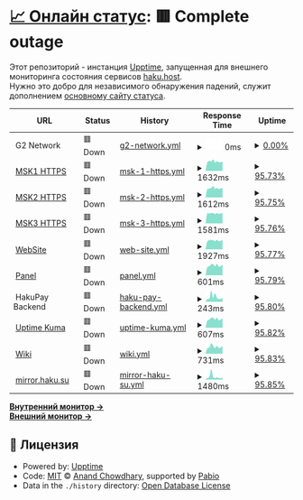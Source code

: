 # [📈 Онлайн статус](https://haku-host.github.io/side-monitor/): <!--live status--> **🟥 Complete outage**

Этот репозиторий - инстанция [Upptime](https://github.com/upptime/upptime), запущенная для внешнего мониторинга состояния сервисов [haku.host](https://haku.host/).  
Нужно это добро для независимого обнаружения падений, служит дополнением [основному сайту статуса](https://status.haku.host/).

<!--start: status pages-->
<!-- This summary is generated by Upptime (https://github.com/upptime/upptime) -->
<!-- Do not edit this manually, your changes will be overwritten -->
<!-- prettier-ignore -->
| URL | Status | History | Response Time | Uptime |
| --- | ------ | ------- | ------------- | ------ |
| <img alt="" src="https://icons.duckduckgo.com/ip3/null.ico" height="13"> G2 Network | 🟥 Down | [g2-network.yml](https://github.com/haku-host/side-monitor/commits/HEAD/history/g2-network.yml) | <details><summary><img alt="Response time graph" src="./graphs/g2-network/response-time-week.png" height="20"> 0ms</summary><br><a href="https://haku-host.github.io/side-monitor/history/g2-network"><img alt="Response time 1274" src="https://img.shields.io/endpoint?url=https%3A%2F%2Fraw.githubusercontent.com%2Fhaku-host%2Fside-monitor%2FHEAD%2Fapi%2Fg2-network%2Fresponse-time.json"></a><br><a href="https://haku-host.github.io/side-monitor/history/g2-network"><img alt="24-hour response time 0" src="https://img.shields.io/endpoint?url=https%3A%2F%2Fraw.githubusercontent.com%2Fhaku-host%2Fside-monitor%2FHEAD%2Fapi%2Fg2-network%2Fresponse-time-day.json"></a><br><a href="https://haku-host.github.io/side-monitor/history/g2-network"><img alt="7-day response time 0" src="https://img.shields.io/endpoint?url=https%3A%2F%2Fraw.githubusercontent.com%2Fhaku-host%2Fside-monitor%2FHEAD%2Fapi%2Fg2-network%2Fresponse-time-week.json"></a><br><a href="https://haku-host.github.io/side-monitor/history/g2-network"><img alt="30-day response time 0" src="https://img.shields.io/endpoint?url=https%3A%2F%2Fraw.githubusercontent.com%2Fhaku-host%2Fside-monitor%2FHEAD%2Fapi%2Fg2-network%2Fresponse-time-month.json"></a><br><a href="https://haku-host.github.io/side-monitor/history/g2-network"><img alt="1-year response time 1274" src="https://img.shields.io/endpoint?url=https%3A%2F%2Fraw.githubusercontent.com%2Fhaku-host%2Fside-monitor%2FHEAD%2Fapi%2Fg2-network%2Fresponse-time-year.json"></a></details> | <details><summary><a href="https://haku-host.github.io/side-monitor/history/g2-network">0.00%</a></summary><a href="https://haku-host.github.io/side-monitor/history/g2-network"><img alt="All-time uptime 10.09%" src="https://img.shields.io/endpoint?url=https%3A%2F%2Fraw.githubusercontent.com%2Fhaku-host%2Fside-monitor%2FHEAD%2Fapi%2Fg2-network%2Fuptime.json"></a><br><a href="https://haku-host.github.io/side-monitor/history/g2-network"><img alt="24-hour uptime 0.00%" src="https://img.shields.io/endpoint?url=https%3A%2F%2Fraw.githubusercontent.com%2Fhaku-host%2Fside-monitor%2FHEAD%2Fapi%2Fg2-network%2Fuptime-day.json"></a><br><a href="https://haku-host.github.io/side-monitor/history/g2-network"><img alt="7-day uptime 0.00%" src="https://img.shields.io/endpoint?url=https%3A%2F%2Fraw.githubusercontent.com%2Fhaku-host%2Fside-monitor%2FHEAD%2Fapi%2Fg2-network%2Fuptime-week.json"></a><br><a href="https://haku-host.github.io/side-monitor/history/g2-network"><img alt="30-day uptime 0.00%" src="https://img.shields.io/endpoint?url=https%3A%2F%2Fraw.githubusercontent.com%2Fhaku-host%2Fside-monitor%2FHEAD%2Fapi%2Fg2-network%2Fuptime-month.json"></a><br><a href="https://haku-host.github.io/side-monitor/history/g2-network"><img alt="1-year uptime 10.09%" src="https://img.shields.io/endpoint?url=https%3A%2F%2Fraw.githubusercontent.com%2Fhaku-host%2Fside-monitor%2FHEAD%2Fapi%2Fg2-network%2Fuptime-year.json"></a></details>
| <img alt="" src="https://icons.duckduckgo.com/ip3/msk1.haku.host.ico" height="13"> [MSK1 HTTPS](https://msk1.haku.host) | 🟥 Down | [msk-1-https.yml](https://github.com/haku-host/side-monitor/commits/HEAD/history/msk-1-https.yml) | <details><summary><img alt="Response time graph" src="./graphs/msk-1-https/response-time-week.png" height="20"> 1632ms</summary><br><a href="https://haku-host.github.io/side-monitor/history/msk-1-https"><img alt="Response time 1652" src="https://img.shields.io/endpoint?url=https%3A%2F%2Fraw.githubusercontent.com%2Fhaku-host%2Fside-monitor%2FHEAD%2Fapi%2Fmsk-1-https%2Fresponse-time.json"></a><br><a href="https://haku-host.github.io/side-monitor/history/msk-1-https"><img alt="24-hour response time 1644" src="https://img.shields.io/endpoint?url=https%3A%2F%2Fraw.githubusercontent.com%2Fhaku-host%2Fside-monitor%2FHEAD%2Fapi%2Fmsk-1-https%2Fresponse-time-day.json"></a><br><a href="https://haku-host.github.io/side-monitor/history/msk-1-https"><img alt="7-day response time 1632" src="https://img.shields.io/endpoint?url=https%3A%2F%2Fraw.githubusercontent.com%2Fhaku-host%2Fside-monitor%2FHEAD%2Fapi%2Fmsk-1-https%2Fresponse-time-week.json"></a><br><a href="https://haku-host.github.io/side-monitor/history/msk-1-https"><img alt="30-day response time 1611" src="https://img.shields.io/endpoint?url=https%3A%2F%2Fraw.githubusercontent.com%2Fhaku-host%2Fside-monitor%2FHEAD%2Fapi%2Fmsk-1-https%2Fresponse-time-month.json"></a><br><a href="https://haku-host.github.io/side-monitor/history/msk-1-https"><img alt="1-year response time 1652" src="https://img.shields.io/endpoint?url=https%3A%2F%2Fraw.githubusercontent.com%2Fhaku-host%2Fside-monitor%2FHEAD%2Fapi%2Fmsk-1-https%2Fresponse-time-year.json"></a></details> | <details><summary><a href="https://haku-host.github.io/side-monitor/history/msk-1-https">95.73%</a></summary><a href="https://haku-host.github.io/side-monitor/history/msk-1-https"><img alt="All-time uptime 98.62%" src="https://img.shields.io/endpoint?url=https%3A%2F%2Fraw.githubusercontent.com%2Fhaku-host%2Fside-monitor%2FHEAD%2Fapi%2Fmsk-1-https%2Fuptime.json"></a><br><a href="https://haku-host.github.io/side-monitor/history/msk-1-https"><img alt="24-hour uptime 99.69%" src="https://img.shields.io/endpoint?url=https%3A%2F%2Fraw.githubusercontent.com%2Fhaku-host%2Fside-monitor%2FHEAD%2Fapi%2Fmsk-1-https%2Fuptime-day.json"></a><br><a href="https://haku-host.github.io/side-monitor/history/msk-1-https"><img alt="7-day uptime 95.73%" src="https://img.shields.io/endpoint?url=https%3A%2F%2Fraw.githubusercontent.com%2Fhaku-host%2Fside-monitor%2FHEAD%2Fapi%2Fmsk-1-https%2Fuptime-week.json"></a><br><a href="https://haku-host.github.io/side-monitor/history/msk-1-https"><img alt="30-day uptime 98.78%" src="https://img.shields.io/endpoint?url=https%3A%2F%2Fraw.githubusercontent.com%2Fhaku-host%2Fside-monitor%2FHEAD%2Fapi%2Fmsk-1-https%2Fuptime-month.json"></a><br><a href="https://haku-host.github.io/side-monitor/history/msk-1-https"><img alt="1-year uptime 98.62%" src="https://img.shields.io/endpoint?url=https%3A%2F%2Fraw.githubusercontent.com%2Fhaku-host%2Fside-monitor%2FHEAD%2Fapi%2Fmsk-1-https%2Fuptime-year.json"></a></details>
| <img alt="" src="https://icons.duckduckgo.com/ip3/msk2.haku.host.ico" height="13"> [MSK2 HTTPS](https://msk2.haku.host) | 🟥 Down | [msk-2-https.yml](https://github.com/haku-host/side-monitor/commits/HEAD/history/msk-2-https.yml) | <details><summary><img alt="Response time graph" src="./graphs/msk-2-https/response-time-week.png" height="20"> 1612ms</summary><br><a href="https://haku-host.github.io/side-monitor/history/msk-2-https"><img alt="Response time 1615" src="https://img.shields.io/endpoint?url=https%3A%2F%2Fraw.githubusercontent.com%2Fhaku-host%2Fside-monitor%2FHEAD%2Fapi%2Fmsk-2-https%2Fresponse-time.json"></a><br><a href="https://haku-host.github.io/side-monitor/history/msk-2-https"><img alt="24-hour response time 1687" src="https://img.shields.io/endpoint?url=https%3A%2F%2Fraw.githubusercontent.com%2Fhaku-host%2Fside-monitor%2FHEAD%2Fapi%2Fmsk-2-https%2Fresponse-time-day.json"></a><br><a href="https://haku-host.github.io/side-monitor/history/msk-2-https"><img alt="7-day response time 1612" src="https://img.shields.io/endpoint?url=https%3A%2F%2Fraw.githubusercontent.com%2Fhaku-host%2Fside-monitor%2FHEAD%2Fapi%2Fmsk-2-https%2Fresponse-time-week.json"></a><br><a href="https://haku-host.github.io/side-monitor/history/msk-2-https"><img alt="30-day response time 1578" src="https://img.shields.io/endpoint?url=https%3A%2F%2Fraw.githubusercontent.com%2Fhaku-host%2Fside-monitor%2FHEAD%2Fapi%2Fmsk-2-https%2Fresponse-time-month.json"></a><br><a href="https://haku-host.github.io/side-monitor/history/msk-2-https"><img alt="1-year response time 1615" src="https://img.shields.io/endpoint?url=https%3A%2F%2Fraw.githubusercontent.com%2Fhaku-host%2Fside-monitor%2FHEAD%2Fapi%2Fmsk-2-https%2Fresponse-time-year.json"></a></details> | <details><summary><a href="https://haku-host.github.io/side-monitor/history/msk-2-https">95.75%</a></summary><a href="https://haku-host.github.io/side-monitor/history/msk-2-https"><img alt="All-time uptime 97.13%" src="https://img.shields.io/endpoint?url=https%3A%2F%2Fraw.githubusercontent.com%2Fhaku-host%2Fside-monitor%2FHEAD%2Fapi%2Fmsk-2-https%2Fuptime.json"></a><br><a href="https://haku-host.github.io/side-monitor/history/msk-2-https"><img alt="24-hour uptime 99.73%" src="https://img.shields.io/endpoint?url=https%3A%2F%2Fraw.githubusercontent.com%2Fhaku-host%2Fside-monitor%2FHEAD%2Fapi%2Fmsk-2-https%2Fuptime-day.json"></a><br><a href="https://haku-host.github.io/side-monitor/history/msk-2-https"><img alt="7-day uptime 95.75%" src="https://img.shields.io/endpoint?url=https%3A%2F%2Fraw.githubusercontent.com%2Fhaku-host%2Fside-monitor%2FHEAD%2Fapi%2Fmsk-2-https%2Fuptime-week.json"></a><br><a href="https://haku-host.github.io/side-monitor/history/msk-2-https"><img alt="30-day uptime 94.82%" src="https://img.shields.io/endpoint?url=https%3A%2F%2Fraw.githubusercontent.com%2Fhaku-host%2Fside-monitor%2FHEAD%2Fapi%2Fmsk-2-https%2Fuptime-month.json"></a><br><a href="https://haku-host.github.io/side-monitor/history/msk-2-https"><img alt="1-year uptime 97.13%" src="https://img.shields.io/endpoint?url=https%3A%2F%2Fraw.githubusercontent.com%2Fhaku-host%2Fside-monitor%2FHEAD%2Fapi%2Fmsk-2-https%2Fuptime-year.json"></a></details>
| <img alt="" src="https://icons.duckduckgo.com/ip3/msk3.haku.host.ico" height="13"> [MSK3 HTTPS](https://msk3.haku.host) | 🟥 Down | [msk-3-https.yml](https://github.com/haku-host/side-monitor/commits/HEAD/history/msk-3-https.yml) | <details><summary><img alt="Response time graph" src="./graphs/msk-3-https/response-time-week.png" height="20"> 1581ms</summary><br><a href="https://haku-host.github.io/side-monitor/history/msk-3-https"><img alt="Response time 1607" src="https://img.shields.io/endpoint?url=https%3A%2F%2Fraw.githubusercontent.com%2Fhaku-host%2Fside-monitor%2FHEAD%2Fapi%2Fmsk-3-https%2Fresponse-time.json"></a><br><a href="https://haku-host.github.io/side-monitor/history/msk-3-https"><img alt="24-hour response time 1675" src="https://img.shields.io/endpoint?url=https%3A%2F%2Fraw.githubusercontent.com%2Fhaku-host%2Fside-monitor%2FHEAD%2Fapi%2Fmsk-3-https%2Fresponse-time-day.json"></a><br><a href="https://haku-host.github.io/side-monitor/history/msk-3-https"><img alt="7-day response time 1581" src="https://img.shields.io/endpoint?url=https%3A%2F%2Fraw.githubusercontent.com%2Fhaku-host%2Fside-monitor%2FHEAD%2Fapi%2Fmsk-3-https%2Fresponse-time-week.json"></a><br><a href="https://haku-host.github.io/side-monitor/history/msk-3-https"><img alt="30-day response time 1557" src="https://img.shields.io/endpoint?url=https%3A%2F%2Fraw.githubusercontent.com%2Fhaku-host%2Fside-monitor%2FHEAD%2Fapi%2Fmsk-3-https%2Fresponse-time-month.json"></a><br><a href="https://haku-host.github.io/side-monitor/history/msk-3-https"><img alt="1-year response time 1607" src="https://img.shields.io/endpoint?url=https%3A%2F%2Fraw.githubusercontent.com%2Fhaku-host%2Fside-monitor%2FHEAD%2Fapi%2Fmsk-3-https%2Fresponse-time-year.json"></a></details> | <details><summary><a href="https://haku-host.github.io/side-monitor/history/msk-3-https">95.76%</a></summary><a href="https://haku-host.github.io/side-monitor/history/msk-3-https"><img alt="All-time uptime 98.77%" src="https://img.shields.io/endpoint?url=https%3A%2F%2Fraw.githubusercontent.com%2Fhaku-host%2Fside-monitor%2FHEAD%2Fapi%2Fmsk-3-https%2Fuptime.json"></a><br><a href="https://haku-host.github.io/side-monitor/history/msk-3-https"><img alt="24-hour uptime 99.77%" src="https://img.shields.io/endpoint?url=https%3A%2F%2Fraw.githubusercontent.com%2Fhaku-host%2Fside-monitor%2FHEAD%2Fapi%2Fmsk-3-https%2Fuptime-day.json"></a><br><a href="https://haku-host.github.io/side-monitor/history/msk-3-https"><img alt="7-day uptime 95.76%" src="https://img.shields.io/endpoint?url=https%3A%2F%2Fraw.githubusercontent.com%2Fhaku-host%2Fside-monitor%2FHEAD%2Fapi%2Fmsk-3-https%2Fuptime-week.json"></a><br><a href="https://haku-host.github.io/side-monitor/history/msk-3-https"><img alt="30-day uptime 98.76%" src="https://img.shields.io/endpoint?url=https%3A%2F%2Fraw.githubusercontent.com%2Fhaku-host%2Fside-monitor%2FHEAD%2Fapi%2Fmsk-3-https%2Fuptime-month.json"></a><br><a href="https://haku-host.github.io/side-monitor/history/msk-3-https"><img alt="1-year uptime 98.77%" src="https://img.shields.io/endpoint?url=https%3A%2F%2Fraw.githubusercontent.com%2Fhaku-host%2Fside-monitor%2FHEAD%2Fapi%2Fmsk-3-https%2Fuptime-year.json"></a></details>
| <img alt="" src="https://icons.duckduckgo.com/ip3/haku.host.ico" height="13"> [WebSite](https://haku.host) | 🟥 Down | [web-site.yml](https://github.com/haku-host/side-monitor/commits/HEAD/history/web-site.yml) | <details><summary><img alt="Response time graph" src="./graphs/web-site/response-time-week.png" height="20"> 1927ms</summary><br><a href="https://haku-host.github.io/side-monitor/history/web-site"><img alt="Response time 1898" src="https://img.shields.io/endpoint?url=https%3A%2F%2Fraw.githubusercontent.com%2Fhaku-host%2Fside-monitor%2FHEAD%2Fapi%2Fweb-site%2Fresponse-time.json"></a><br><a href="https://haku-host.github.io/side-monitor/history/web-site"><img alt="24-hour response time 2058" src="https://img.shields.io/endpoint?url=https%3A%2F%2Fraw.githubusercontent.com%2Fhaku-host%2Fside-monitor%2FHEAD%2Fapi%2Fweb-site%2Fresponse-time-day.json"></a><br><a href="https://haku-host.github.io/side-monitor/history/web-site"><img alt="7-day response time 1927" src="https://img.shields.io/endpoint?url=https%3A%2F%2Fraw.githubusercontent.com%2Fhaku-host%2Fside-monitor%2FHEAD%2Fapi%2Fweb-site%2Fresponse-time-week.json"></a><br><a href="https://haku-host.github.io/side-monitor/history/web-site"><img alt="30-day response time 1898" src="https://img.shields.io/endpoint?url=https%3A%2F%2Fraw.githubusercontent.com%2Fhaku-host%2Fside-monitor%2FHEAD%2Fapi%2Fweb-site%2Fresponse-time-month.json"></a><br><a href="https://haku-host.github.io/side-monitor/history/web-site"><img alt="1-year response time 1898" src="https://img.shields.io/endpoint?url=https%3A%2F%2Fraw.githubusercontent.com%2Fhaku-host%2Fside-monitor%2FHEAD%2Fapi%2Fweb-site%2Fresponse-time-year.json"></a></details> | <details><summary><a href="https://haku-host.github.io/side-monitor/history/web-site">95.77%</a></summary><a href="https://haku-host.github.io/side-monitor/history/web-site"><img alt="All-time uptime 98.53%" src="https://img.shields.io/endpoint?url=https%3A%2F%2Fraw.githubusercontent.com%2Fhaku-host%2Fside-monitor%2FHEAD%2Fapi%2Fweb-site%2Fuptime.json"></a><br><a href="https://haku-host.github.io/side-monitor/history/web-site"><img alt="24-hour uptime 99.80%" src="https://img.shields.io/endpoint?url=https%3A%2F%2Fraw.githubusercontent.com%2Fhaku-host%2Fside-monitor%2FHEAD%2Fapi%2Fweb-site%2Fuptime-day.json"></a><br><a href="https://haku-host.github.io/side-monitor/history/web-site"><img alt="7-day uptime 95.77%" src="https://img.shields.io/endpoint?url=https%3A%2F%2Fraw.githubusercontent.com%2Fhaku-host%2Fside-monitor%2FHEAD%2Fapi%2Fweb-site%2Fuptime-week.json"></a><br><a href="https://haku-host.github.io/side-monitor/history/web-site"><img alt="30-day uptime 98.50%" src="https://img.shields.io/endpoint?url=https%3A%2F%2Fraw.githubusercontent.com%2Fhaku-host%2Fside-monitor%2FHEAD%2Fapi%2Fweb-site%2Fuptime-month.json"></a><br><a href="https://haku-host.github.io/side-monitor/history/web-site"><img alt="1-year uptime 98.53%" src="https://img.shields.io/endpoint?url=https%3A%2F%2Fraw.githubusercontent.com%2Fhaku-host%2Fside-monitor%2FHEAD%2Fapi%2Fweb-site%2Fuptime-year.json"></a></details>
| <img alt="" src="https://icons.duckduckgo.com/ip3/my.haku.host.ico" height="13"> [Panel](https://my.haku.host) | 🟥 Down | [panel.yml](https://github.com/haku-host/side-monitor/commits/HEAD/history/panel.yml) | <details><summary><img alt="Response time graph" src="./graphs/panel/response-time-week.png" height="20"> 601ms</summary><br><a href="https://haku-host.github.io/side-monitor/history/panel"><img alt="Response time 579" src="https://img.shields.io/endpoint?url=https%3A%2F%2Fraw.githubusercontent.com%2Fhaku-host%2Fside-monitor%2FHEAD%2Fapi%2Fpanel%2Fresponse-time.json"></a><br><a href="https://haku-host.github.io/side-monitor/history/panel"><img alt="24-hour response time 670" src="https://img.shields.io/endpoint?url=https%3A%2F%2Fraw.githubusercontent.com%2Fhaku-host%2Fside-monitor%2FHEAD%2Fapi%2Fpanel%2Fresponse-time-day.json"></a><br><a href="https://haku-host.github.io/side-monitor/history/panel"><img alt="7-day response time 601" src="https://img.shields.io/endpoint?url=https%3A%2F%2Fraw.githubusercontent.com%2Fhaku-host%2Fside-monitor%2FHEAD%2Fapi%2Fpanel%2Fresponse-time-week.json"></a><br><a href="https://haku-host.github.io/side-monitor/history/panel"><img alt="30-day response time 587" src="https://img.shields.io/endpoint?url=https%3A%2F%2Fraw.githubusercontent.com%2Fhaku-host%2Fside-monitor%2FHEAD%2Fapi%2Fpanel%2Fresponse-time-month.json"></a><br><a href="https://haku-host.github.io/side-monitor/history/panel"><img alt="1-year response time 579" src="https://img.shields.io/endpoint?url=https%3A%2F%2Fraw.githubusercontent.com%2Fhaku-host%2Fside-monitor%2FHEAD%2Fapi%2Fpanel%2Fresponse-time-year.json"></a></details> | <details><summary><a href="https://haku-host.github.io/side-monitor/history/panel">95.79%</a></summary><a href="https://haku-host.github.io/side-monitor/history/panel"><img alt="All-time uptime 98.54%" src="https://img.shields.io/endpoint?url=https%3A%2F%2Fraw.githubusercontent.com%2Fhaku-host%2Fside-monitor%2FHEAD%2Fapi%2Fpanel%2Fuptime.json"></a><br><a href="https://haku-host.github.io/side-monitor/history/panel"><img alt="24-hour uptime 99.84%" src="https://img.shields.io/endpoint?url=https%3A%2F%2Fraw.githubusercontent.com%2Fhaku-host%2Fside-monitor%2FHEAD%2Fapi%2Fpanel%2Fuptime-day.json"></a><br><a href="https://haku-host.github.io/side-monitor/history/panel"><img alt="7-day uptime 95.79%" src="https://img.shields.io/endpoint?url=https%3A%2F%2Fraw.githubusercontent.com%2Fhaku-host%2Fside-monitor%2FHEAD%2Fapi%2Fpanel%2Fuptime-week.json"></a><br><a href="https://haku-host.github.io/side-monitor/history/panel"><img alt="30-day uptime 98.50%" src="https://img.shields.io/endpoint?url=https%3A%2F%2Fraw.githubusercontent.com%2Fhaku-host%2Fside-monitor%2FHEAD%2Fapi%2Fpanel%2Fuptime-month.json"></a><br><a href="https://haku-host.github.io/side-monitor/history/panel"><img alt="1-year uptime 98.54%" src="https://img.shields.io/endpoint?url=https%3A%2F%2Fraw.githubusercontent.com%2Fhaku-host%2Fside-monitor%2FHEAD%2Fapi%2Fpanel%2Fuptime-year.json"></a></details>
| <img alt="" src="https://icons.duckduckgo.com/ip3/null.ico" height="13"> HakuPay Backend | 🟥 Down | [haku-pay-backend.yml](https://github.com/haku-host/side-monitor/commits/HEAD/history/haku-pay-backend.yml) | <details><summary><img alt="Response time graph" src="./graphs/haku-pay-backend/response-time-week.png" height="20"> 243ms</summary><br><a href="https://haku-host.github.io/side-monitor/history/haku-pay-backend"><img alt="Response time 218" src="https://img.shields.io/endpoint?url=https%3A%2F%2Fraw.githubusercontent.com%2Fhaku-host%2Fside-monitor%2FHEAD%2Fapi%2Fhaku-pay-backend%2Fresponse-time.json"></a><br><a href="https://haku-host.github.io/side-monitor/history/haku-pay-backend"><img alt="24-hour response time 201" src="https://img.shields.io/endpoint?url=https%3A%2F%2Fraw.githubusercontent.com%2Fhaku-host%2Fside-monitor%2FHEAD%2Fapi%2Fhaku-pay-backend%2Fresponse-time-day.json"></a><br><a href="https://haku-host.github.io/side-monitor/history/haku-pay-backend"><img alt="7-day response time 243" src="https://img.shields.io/endpoint?url=https%3A%2F%2Fraw.githubusercontent.com%2Fhaku-host%2Fside-monitor%2FHEAD%2Fapi%2Fhaku-pay-backend%2Fresponse-time-week.json"></a><br><a href="https://haku-host.github.io/side-monitor/history/haku-pay-backend"><img alt="30-day response time 198" src="https://img.shields.io/endpoint?url=https%3A%2F%2Fraw.githubusercontent.com%2Fhaku-host%2Fside-monitor%2FHEAD%2Fapi%2Fhaku-pay-backend%2Fresponse-time-month.json"></a><br><a href="https://haku-host.github.io/side-monitor/history/haku-pay-backend"><img alt="1-year response time 218" src="https://img.shields.io/endpoint?url=https%3A%2F%2Fraw.githubusercontent.com%2Fhaku-host%2Fside-monitor%2FHEAD%2Fapi%2Fhaku-pay-backend%2Fresponse-time-year.json"></a></details> | <details><summary><a href="https://haku-host.github.io/side-monitor/history/haku-pay-backend">95.80%</a></summary><a href="https://haku-host.github.io/side-monitor/history/haku-pay-backend"><img alt="All-time uptime 98.54%" src="https://img.shields.io/endpoint?url=https%3A%2F%2Fraw.githubusercontent.com%2Fhaku-host%2Fside-monitor%2FHEAD%2Fapi%2Fhaku-pay-backend%2Fuptime.json"></a><br><a href="https://haku-host.github.io/side-monitor/history/haku-pay-backend"><img alt="24-hour uptime 99.88%" src="https://img.shields.io/endpoint?url=https%3A%2F%2Fraw.githubusercontent.com%2Fhaku-host%2Fside-monitor%2FHEAD%2Fapi%2Fhaku-pay-backend%2Fuptime-day.json"></a><br><a href="https://haku-host.github.io/side-monitor/history/haku-pay-backend"><img alt="7-day uptime 95.80%" src="https://img.shields.io/endpoint?url=https%3A%2F%2Fraw.githubusercontent.com%2Fhaku-host%2Fside-monitor%2FHEAD%2Fapi%2Fhaku-pay-backend%2Fuptime-week.json"></a><br><a href="https://haku-host.github.io/side-monitor/history/haku-pay-backend"><img alt="30-day uptime 98.51%" src="https://img.shields.io/endpoint?url=https%3A%2F%2Fraw.githubusercontent.com%2Fhaku-host%2Fside-monitor%2FHEAD%2Fapi%2Fhaku-pay-backend%2Fuptime-month.json"></a><br><a href="https://haku-host.github.io/side-monitor/history/haku-pay-backend"><img alt="1-year uptime 98.54%" src="https://img.shields.io/endpoint?url=https%3A%2F%2Fraw.githubusercontent.com%2Fhaku-host%2Fside-monitor%2FHEAD%2Fapi%2Fhaku-pay-backend%2Fuptime-year.json"></a></details>
| <img alt="" src="https://icons.duckduckgo.com/ip3/status.haku.host.ico" height="13"> [Uptime Kuma](https://status.haku.host) | 🟥 Down | [uptime-kuma.yml](https://github.com/haku-host/side-monitor/commits/HEAD/history/uptime-kuma.yml) | <details><summary><img alt="Response time graph" src="./graphs/uptime-kuma/response-time-week.png" height="20"> 607ms</summary><br><a href="https://haku-host.github.io/side-monitor/history/uptime-kuma"><img alt="Response time 623" src="https://img.shields.io/endpoint?url=https%3A%2F%2Fraw.githubusercontent.com%2Fhaku-host%2Fside-monitor%2FHEAD%2Fapi%2Fuptime-kuma%2Fresponse-time.json"></a><br><a href="https://haku-host.github.io/side-monitor/history/uptime-kuma"><img alt="24-hour response time 667" src="https://img.shields.io/endpoint?url=https%3A%2F%2Fraw.githubusercontent.com%2Fhaku-host%2Fside-monitor%2FHEAD%2Fapi%2Fuptime-kuma%2Fresponse-time-day.json"></a><br><a href="https://haku-host.github.io/side-monitor/history/uptime-kuma"><img alt="7-day response time 607" src="https://img.shields.io/endpoint?url=https%3A%2F%2Fraw.githubusercontent.com%2Fhaku-host%2Fside-monitor%2FHEAD%2Fapi%2Fuptime-kuma%2Fresponse-time-week.json"></a><br><a href="https://haku-host.github.io/side-monitor/history/uptime-kuma"><img alt="30-day response time 595" src="https://img.shields.io/endpoint?url=https%3A%2F%2Fraw.githubusercontent.com%2Fhaku-host%2Fside-monitor%2FHEAD%2Fapi%2Fuptime-kuma%2Fresponse-time-month.json"></a><br><a href="https://haku-host.github.io/side-monitor/history/uptime-kuma"><img alt="1-year response time 623" src="https://img.shields.io/endpoint?url=https%3A%2F%2Fraw.githubusercontent.com%2Fhaku-host%2Fside-monitor%2FHEAD%2Fapi%2Fuptime-kuma%2Fresponse-time-year.json"></a></details> | <details><summary><a href="https://haku-host.github.io/side-monitor/history/uptime-kuma">95.82%</a></summary><a href="https://haku-host.github.io/side-monitor/history/uptime-kuma"><img alt="All-time uptime 98.57%" src="https://img.shields.io/endpoint?url=https%3A%2F%2Fraw.githubusercontent.com%2Fhaku-host%2Fside-monitor%2FHEAD%2Fapi%2Fuptime-kuma%2Fuptime.json"></a><br><a href="https://haku-host.github.io/side-monitor/history/uptime-kuma"><img alt="24-hour uptime 99.91%" src="https://img.shields.io/endpoint?url=https%3A%2F%2Fraw.githubusercontent.com%2Fhaku-host%2Fside-monitor%2FHEAD%2Fapi%2Fuptime-kuma%2Fuptime-day.json"></a><br><a href="https://haku-host.github.io/side-monitor/history/uptime-kuma"><img alt="7-day uptime 95.82%" src="https://img.shields.io/endpoint?url=https%3A%2F%2Fraw.githubusercontent.com%2Fhaku-host%2Fside-monitor%2FHEAD%2Fapi%2Fuptime-kuma%2Fuptime-week.json"></a><br><a href="https://haku-host.github.io/side-monitor/history/uptime-kuma"><img alt="30-day uptime 98.52%" src="https://img.shields.io/endpoint?url=https%3A%2F%2Fraw.githubusercontent.com%2Fhaku-host%2Fside-monitor%2FHEAD%2Fapi%2Fuptime-kuma%2Fuptime-month.json"></a><br><a href="https://haku-host.github.io/side-monitor/history/uptime-kuma"><img alt="1-year uptime 98.57%" src="https://img.shields.io/endpoint?url=https%3A%2F%2Fraw.githubusercontent.com%2Fhaku-host%2Fside-monitor%2FHEAD%2Fapi%2Fuptime-kuma%2Fuptime-year.json"></a></details>
| <img alt="" src="https://icons.duckduckgo.com/ip3/wiki.haku.host.ico" height="13"> [Wiki](https://wiki.haku.host) | 🟥 Down | [wiki.yml](https://github.com/haku-host/side-monitor/commits/HEAD/history/wiki.yml) | <details><summary><img alt="Response time graph" src="./graphs/wiki/response-time-week.png" height="20"> 731ms</summary><br><a href="https://haku-host.github.io/side-monitor/history/wiki"><img alt="Response time 674" src="https://img.shields.io/endpoint?url=https%3A%2F%2Fraw.githubusercontent.com%2Fhaku-host%2Fside-monitor%2FHEAD%2Fapi%2Fwiki%2Fresponse-time.json"></a><br><a href="https://haku-host.github.io/side-monitor/history/wiki"><img alt="24-hour response time 820" src="https://img.shields.io/endpoint?url=https%3A%2F%2Fraw.githubusercontent.com%2Fhaku-host%2Fside-monitor%2FHEAD%2Fapi%2Fwiki%2Fresponse-time-day.json"></a><br><a href="https://haku-host.github.io/side-monitor/history/wiki"><img alt="7-day response time 731" src="https://img.shields.io/endpoint?url=https%3A%2F%2Fraw.githubusercontent.com%2Fhaku-host%2Fside-monitor%2FHEAD%2Fapi%2Fwiki%2Fresponse-time-week.json"></a><br><a href="https://haku-host.github.io/side-monitor/history/wiki"><img alt="30-day response time 688" src="https://img.shields.io/endpoint?url=https%3A%2F%2Fraw.githubusercontent.com%2Fhaku-host%2Fside-monitor%2FHEAD%2Fapi%2Fwiki%2Fresponse-time-month.json"></a><br><a href="https://haku-host.github.io/side-monitor/history/wiki"><img alt="1-year response time 674" src="https://img.shields.io/endpoint?url=https%3A%2F%2Fraw.githubusercontent.com%2Fhaku-host%2Fside-monitor%2FHEAD%2Fapi%2Fwiki%2Fresponse-time-year.json"></a></details> | <details><summary><a href="https://haku-host.github.io/side-monitor/history/wiki">95.83%</a></summary><a href="https://haku-host.github.io/side-monitor/history/wiki"><img alt="All-time uptime 98.59%" src="https://img.shields.io/endpoint?url=https%3A%2F%2Fraw.githubusercontent.com%2Fhaku-host%2Fside-monitor%2FHEAD%2Fapi%2Fwiki%2Fuptime.json"></a><br><a href="https://haku-host.github.io/side-monitor/history/wiki"><img alt="24-hour uptime 99.95%" src="https://img.shields.io/endpoint?url=https%3A%2F%2Fraw.githubusercontent.com%2Fhaku-host%2Fside-monitor%2FHEAD%2Fapi%2Fwiki%2Fuptime-day.json"></a><br><a href="https://haku-host.github.io/side-monitor/history/wiki"><img alt="7-day uptime 95.83%" src="https://img.shields.io/endpoint?url=https%3A%2F%2Fraw.githubusercontent.com%2Fhaku-host%2Fside-monitor%2FHEAD%2Fapi%2Fwiki%2Fuptime-week.json"></a><br><a href="https://haku-host.github.io/side-monitor/history/wiki"><img alt="30-day uptime 98.52%" src="https://img.shields.io/endpoint?url=https%3A%2F%2Fraw.githubusercontent.com%2Fhaku-host%2Fside-monitor%2FHEAD%2Fapi%2Fwiki%2Fuptime-month.json"></a><br><a href="https://haku-host.github.io/side-monitor/history/wiki"><img alt="1-year uptime 98.59%" src="https://img.shields.io/endpoint?url=https%3A%2F%2Fraw.githubusercontent.com%2Fhaku-host%2Fside-monitor%2FHEAD%2Fapi%2Fwiki%2Fuptime-year.json"></a></details>
| <img alt="" src="https://icons.duckduckgo.com/ip3/archlinux.gay.ico" height="13"> [mirror.haku.su](https://archlinux.gay) | 🟥 Down | [mirror-haku-su.yml](https://github.com/haku-host/side-monitor/commits/HEAD/history/mirror-haku-su.yml) | <details><summary><img alt="Response time graph" src="./graphs/mirror-haku-su/response-time-week.png" height="20"> 1480ms</summary><br><a href="https://haku-host.github.io/side-monitor/history/mirror-haku-su"><img alt="Response time 916" src="https://img.shields.io/endpoint?url=https%3A%2F%2Fraw.githubusercontent.com%2Fhaku-host%2Fside-monitor%2FHEAD%2Fapi%2Fmirror-haku-su%2Fresponse-time.json"></a><br><a href="https://haku-host.github.io/side-monitor/history/mirror-haku-su"><img alt="24-hour response time 1068" src="https://img.shields.io/endpoint?url=https%3A%2F%2Fraw.githubusercontent.com%2Fhaku-host%2Fside-monitor%2FHEAD%2Fapi%2Fmirror-haku-su%2Fresponse-time-day.json"></a><br><a href="https://haku-host.github.io/side-monitor/history/mirror-haku-su"><img alt="7-day response time 1480" src="https://img.shields.io/endpoint?url=https%3A%2F%2Fraw.githubusercontent.com%2Fhaku-host%2Fside-monitor%2FHEAD%2Fapi%2Fmirror-haku-su%2Fresponse-time-week.json"></a><br><a href="https://haku-host.github.io/side-monitor/history/mirror-haku-su"><img alt="30-day response time 1016" src="https://img.shields.io/endpoint?url=https%3A%2F%2Fraw.githubusercontent.com%2Fhaku-host%2Fside-monitor%2FHEAD%2Fapi%2Fmirror-haku-su%2Fresponse-time-month.json"></a><br><a href="https://haku-host.github.io/side-monitor/history/mirror-haku-su"><img alt="1-year response time 916" src="https://img.shields.io/endpoint?url=https%3A%2F%2Fraw.githubusercontent.com%2Fhaku-host%2Fside-monitor%2FHEAD%2Fapi%2Fmirror-haku-su%2Fresponse-time-year.json"></a></details> | <details><summary><a href="https://haku-host.github.io/side-monitor/history/mirror-haku-su">95.85%</a></summary><a href="https://haku-host.github.io/side-monitor/history/mirror-haku-su"><img alt="All-time uptime 98.61%" src="https://img.shields.io/endpoint?url=https%3A%2F%2Fraw.githubusercontent.com%2Fhaku-host%2Fside-monitor%2FHEAD%2Fapi%2Fmirror-haku-su%2Fuptime.json"></a><br><a href="https://haku-host.github.io/side-monitor/history/mirror-haku-su"><img alt="24-hour uptime 99.99%" src="https://img.shields.io/endpoint?url=https%3A%2F%2Fraw.githubusercontent.com%2Fhaku-host%2Fside-monitor%2FHEAD%2Fapi%2Fmirror-haku-su%2Fuptime-day.json"></a><br><a href="https://haku-host.github.io/side-monitor/history/mirror-haku-su"><img alt="7-day uptime 95.85%" src="https://img.shields.io/endpoint?url=https%3A%2F%2Fraw.githubusercontent.com%2Fhaku-host%2Fside-monitor%2FHEAD%2Fapi%2Fmirror-haku-su%2Fuptime-week.json"></a><br><a href="https://haku-host.github.io/side-monitor/history/mirror-haku-su"><img alt="30-day uptime 98.56%" src="https://img.shields.io/endpoint?url=https%3A%2F%2Fraw.githubusercontent.com%2Fhaku-host%2Fside-monitor%2FHEAD%2Fapi%2Fmirror-haku-su%2Fuptime-month.json"></a><br><a href="https://haku-host.github.io/side-monitor/history/mirror-haku-su"><img alt="1-year uptime 98.61%" src="https://img.shields.io/endpoint?url=https%3A%2F%2Fraw.githubusercontent.com%2Fhaku-host%2Fside-monitor%2FHEAD%2Fapi%2Fmirror-haku-su%2Fuptime-year.json"></a></details>

<!--end: status pages-->

[**Внутренний монитор →**](https://status.haku.host)  
[**Внешний монитор →**](https://haku-host.github.io/side-monitor/)

## 📄 Лицензия

- Powered by: [Upptime](https://github.com/upptime/upptime)
- Code: [MIT](./LICENSE) © [Anand Chowdhary](https://anandchowdhary.com), supported by [Pabio](https://pabio.com)
- Data in the `./history` directory: [Open Database License](https://opendatacommons.org/licenses/odbl/1-0/)
